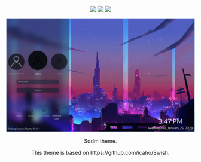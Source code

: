<p align="center">
  <img src="https://img.shields.io/badge/Maintained%3F-Yes-green?style=flat-square">
  <img src="https://img.shields.io/github/stars/asterlinux/aster-sddm-theme?style=flat-square">
  <img src="https://img.shields.io/github/issues/asterlinux/aster-sddm-theme?color=violet&style=flat-square">
</p>
<p align="center">
  <img src="preview.png">
</p>

<p align="center">Sddm theme</a>.
</p>

<p align="center">This theme is based on https://github.com/icaho/Swish</a>.
</p>
